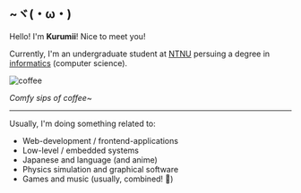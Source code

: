 ## ~ヾ(・ω・) 
Hello! I'm **Kurumii**! Nice to meet you! 

Currently, I'm an undergraduate student at [NTNU](https://www.ntnu.edu/) persuing a degree in [informatics](https://en.wikipedia.org/wiki/Informatics#:~:text=Accordingly%2C%20universities%20in%20continental%20Europe%20usually%20translate%20%22informatics%22%20as%20computer%20science%2C%20or%20sometimes%20information%20and%20computer%20science%2C%20although%20technical%20universities%20may%20translate%20it%20as%20computer%20science%20%26%20engineering.) (computer science).

![coffee](https://user-images.githubusercontent.com/15821339/188270649-4822f974-3eae-4769-bbf5-6e8006b4fe93.gif)

*Comfy sips of coffee~*

----

Usually, I'm doing something related to:
- Web-development / frontend-applications
- Low-level / embedded systems
- Japanese and language (and anime)
- Physics simulation and graphical software
- Games and music (usually, combined! 🥁)
